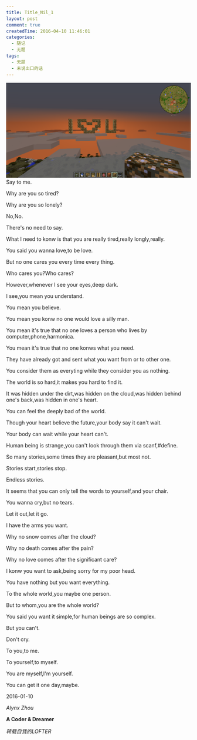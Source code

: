 ```yaml
---
title: Title_Nil_1
layout: post
comment: true
createdTime: 2016-04-10 11:46:01
categories:
  - 随记
  - 无题
tags:
  - 无题
  - 未说出口的话
---
```

![Title-Nil-1_1.png](Title-Nil-1_1.png)
Say to me.

Why are you so tired?

Why are you so lonely?

No,No.

There's no need to say.

<!--more-->

What I need to konw is that you are really tired,really longly,really.

You said you wanna love,to be love.

But no one cares you every time every thing.

Who cares you?Who cares?

However,whenever I see your eyes,deep dark.

I see,you mean you understand.

You mean you believe.

You mean you konw no one would love a silly man.

You mean it's true that no one loves a person who lives by computer,phone,harmonica.

You mean it's true that no one konws what you need.

They have already got and sent what you want from or to other one.

You consider them as everyting while they consider you as nothing.

The world is so hard,it makes you hard to find it.

It was hidden under the dirt,was hidden on the cloud,was hidden behind one's back,was hidden in one's heart.

You can feel the deeply bad of the world.

Though your heart believe the future,your body say it can't wait.

Your body can wait while your heart can't.

Human being is strange,you can't look through them via scanf,#define.

So many stories,some times they are pleasant,but most not.

Stories start,stories stop.

Endless stories.

It seems that you can only tell the words to yourself,and your chair.

You wanna cry,but no tears.

Let it out,let it go.

I have the arms you want.

Why no snow comes after the cloud?

Why no death comes after the pain?

Why no love comes after the significant care?

I konw you want to ask,being sorry for my poor head.

You have nothing but you want everything.

To the whole world,you maybe one person.

But to whom,you are the whole world?

You said you want it simple,for human beings are so complex.

But you can't.

Don't cry.

To you,to me.

To yourself,to myself.

You are myself,I'm yourself.

You can get it one day,maybe.

2016-01-10

*Alynx Zhou*

**A Coder & Dreamer**

*转载自我的LOFTER*
